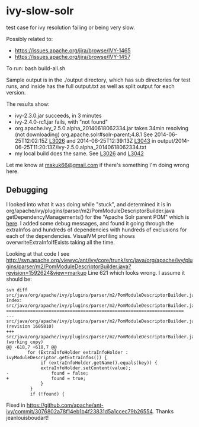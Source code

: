 ivy-slow-solr
=============

test case for ivy resolution failing or being very slow.

Possibly related to:
- https://issues.apache.org/jira/browse/IVY-1465
- https://issues.apache.org/jira/browse/IVY-1457

To run: bash build-all.sh

Sample output is in the ./output directory, which has sub directories
for test runs, and inside has the full output.txt as well as split
output for each version.

The results show:

- ivy-2.3.0.jar succeeds, in 3 minutes
- ivy-2.4.0-rc1.jar fails, with "not found"
- org.apache.ivy_2.5.0.alpha_20140618062334.jar takes 34min resolving (not downloading) org.apache.solr#solr-parent;4.8.1
  See 2014-06-25T12:02:15Z [L3026](https://github.com/makuk66/ivy-slow-solr/blob/master/output/2014-06-25T11:20:13Z/ivy-2.5.0.alpha_20140618062334.txt#L3026) and 2014-06-25T12:39:13Z [L3043](https://github.com/makuk66/ivy-slow-solr/blob/master/output/2014-06-25T11:20:13Z/ivy-2.5.0.alpha_20140618062334.txt#L3043) in output/2014-06-25T11:20:13Z/ivy-2.5.0.alpha_20140618062334.txt
- my local build does the same. See [L3026](https://github.com/makuk66/ivy-slow-solr/blob/master/output/2014-06-25T11:20:13Z/ivy-2.5.0.alpha_20140623113200.txt#L3026) and [L3042](https://github.com/makuk66/ivy-slow-solr/blob/master/output/2014-06-25T11:20:13Z/ivy-2.5.0.alpha_20140623113200.txt#L3042)

Let me know at makuk66@gmail.com if there's something I'm doing wrong here.

Debugging
---------

I looked into what it was doing while "stuck", and determined it is in
org/apache/ivy/plugins/parser/m2/PomModuleDescriptorBuilder.java
getDependencyManagements() for the "Apache Solr parent POM"
which is [here](http://search.maven.org/remotecontent?filepath=org/apache/solr/solr-parent/4.8.1/solr-parent-4.8.1.pom).
I added some debug messages, and found it going through the extraInfos and hundreds of dependencies with hundreds of exclusions for each of the dependencies.
VisualVM profiling shows overwriteExtraInfoIfExists taking all the time.

Looking at that code I see http://svn.apache.org/viewvc/ant/ivy/core/trunk/src/java/org/apache/ivy/plugins/parser/m2/PomModuleDescriptorBuilder.java?revision=1592624&view=markup Line 621 which looks wrong. I assume it should be:

    svn diff src/java/org/apache/ivy/plugins/parser/m2/PomModuleDescriptorBuilder.java
    Index: src/java/org/apache/ivy/plugins/parser/m2/PomModuleDescriptorBuilder.java
    ===================================================================
    --- src/java/org/apache/ivy/plugins/parser/m2/PomModuleDescriptorBuilder.java	(revision 1605810)
    +++ src/java/org/apache/ivy/plugins/parser/m2/PomModuleDescriptorBuilder.java	(working copy)
    @@ -618,7 +618,7 @@
            for (ExtraInfoHolder extraInfoHolder : ivyModuleDescriptor.getExtraInfos()) {
                 if (extraInfoHolder.getName().equals(key)) {
                 extraInfoHolder.setContent(value);
    -                found = false;
    +                found = true;
                 }
             }
             if (!found) {


Fixed in https://github.com/apache/ant-ivy/commit/3076802a78f14eb1b4f23831d5a1ccec79b26554. Thanks jeanlouisboudart!

